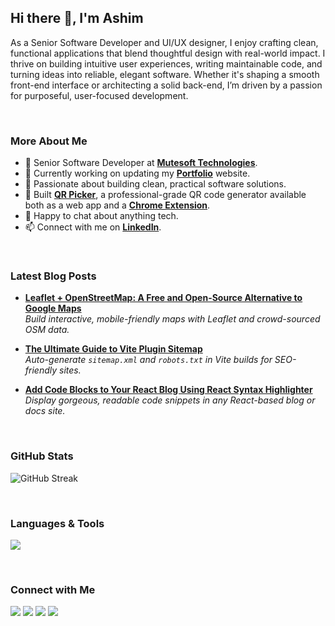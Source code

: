 ## Hi there 👋, I'm Ashim

As a Senior Software Developer and UI/UX designer, I enjoy crafting clean, functional applications that blend thoughtful design with real-world impact. I thrive on building intuitive user experiences, writing maintainable code, and turning ideas into reliable, elegant software. Whether it's shaping a smooth front-end interface or architecting a solid back-end, I’m driven by a passion for purposeful, user-focused development.

<br>

### More About Me

- 💼 Senior Software Developer at [**Mutesoft Technologies**](https://mutesoft.com/).
- 🔭 Currently working on updating my [**Portfolio**](https://ashimsaha.net/) website.
- 🧠 Passionate about building clean, practical software solutions.
- 🚀 Built [**QR Picker**](https://qrpicker.com/), a professional-grade QR code generator available both as a web app and a [**Chrome Extension**](https://chromewebstore.google.com/detail/odmflkpkpjbneglnkhocaildbhjiefch).
- 💬 Happy to chat about anything tech.
- 📫 Connect with me on [**LinkedIn**](https://www.linkedin.com/in/ashimsahadev/).

<br>

### Latest Blog Posts

- [**Leaflet + OpenStreetMap: A Free and Open-Source Alternative to Google Maps**](https://ashimsaha.net/blogs/leaflet-osm-a-free-and-open-source-alternative-to-google-maps)  
  _Build interactive, mobile-friendly maps with Leaflet and crowd-sourced OSM data._

- [**The Ultimate Guide to Vite Plugin Sitemap**](https://ashimsaha.net/blogs/vite-plugin-sitemap)  
  _Auto-generate `sitemap.xml` and `robots.txt` in Vite builds for SEO-friendly sites._
  
- [**Add Code Blocks to Your React Blog Using React Syntax Highlighter**](https://ashimsaha.net/blogs/code-block-using-react-syntax-highlighter)  
  _Display gorgeous, readable code snippets in any React-based blog or docs site._

<br>

### GitHub Stats

![GitHub Streak](https://github-readme-streak-stats.herokuapp.com/?user=ashimsahadev&theme=tokyonight)

<br>

### Languages & Tools

<p align="left">
  <img src="https://skillicons.dev/icons?i=html,css,js,jquery,react,tailwind,java,spring,hibernate,mysql,git,github,bitbucket,postgres,postman,vite,vscode,idea,npm,netlify,gcp,stackoverflow,ps" />
</p>

<br>

### Connect with Me

<p align="left">
  <a href="https://ashimsaha.net/" target="_blank"><img src="https://img.shields.io/badge/Portfolio-000?style=for-the-badge&logo=vercel&logoColor=white"/></a>
  <a href="https://linkedin.com/in/ashimsahadev" target="_blank"><img src="https://img.shields.io/badge/LinkedIn-0A66C2?style=for-the-badge&logo=linkedin&logoColor=white"/></a>
  <a href="mailto:hello@ashimsaha.net"><img src="https://img.shields.io/badge/Email-D14836?style=for-the-badge&logo=gmail&logoColor=white"/></a>
  <a href="https://twitter.com/thisisashim"><img src="https://img.shields.io/badge/Twitter-1DA1F2?style=for-the-badge&logo=twitter&logoColor=white"/></a>
</p>
